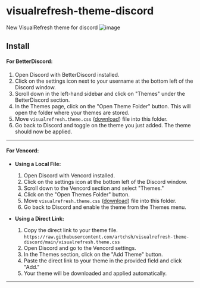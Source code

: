 # visualrefresh-theme-discord

New VisualRefresh theme for discord
![image](https://github.com/user-attachments/assets/39f9d4cd-ca20-41a5-b672-6f273abcbbeb)

## Install
#### **For BetterDiscord:**

1. Open Discord with BetterDiscord installed.
2. Click on the settings icon next to your username at the bottom left of the Discord window.
3. Scroll down in the left-hand sidebar and click on "Themes" under the BetterDiscord section.
4. In the Themes page, click on the "Open Theme Folder" button. This will open the folder where your themes are stored.
5. Move `visualrefresh.theme.css` ([download](https://github.com/artchsh/visualrefresh-theme-discord/releases/download/v1.1.1/visualrefresh.theme.css)) file into this folder.
6. Go back to Discord and toggle on the theme you just added. The theme should now be applied.
---

#### **For Vencord:**

- **Using a Local File:**
  1. Open Discord with Vencord installed.
  2. Click on the settings icon at the bottom left of the Discord window.
  3. Scroll down to the Vencord section and select "Themes."
  4. Click on the "Open Themes Folder" button.
  5. Move `visualrefresh.theme.css` ([download](https://github.com/artchsh/visualrefresh-theme-discord/releases/download/v1.1.1/visualrefresh.theme.css)) file into this folder.
  6. Go back to Discord and enable the theme from the Themes menu.

- **Using a Direct Link:**
  1. Copy the direct link to your theme file. `https://raw.githubusercontent.com/artchsh/visualrefresh-theme-discord/main/visualrefresh.theme.css`
  2. Open Discord and go to the Vencord settings.
  3. In the Themes section, click on the "Add Theme" button.
  4. Paste the direct link to your theme in the provided field and click "Add."
  5. Your theme will be downloaded and applied automatically.
---
